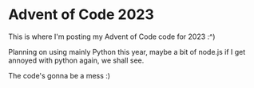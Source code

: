 # Advent of Code 2023
 
This is where I'm posting my Advent of Code code for 2023 :\^)

Planning on using mainly Python this year, maybe a bit of node.js if I get annoyed with python again, we shall see.

The code's gonna be a mess :) 
